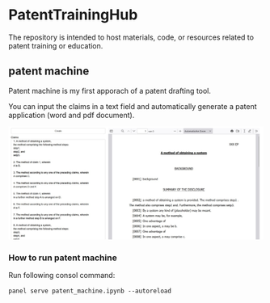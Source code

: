 # PatentTrainingHub
The repository is intended to host materials, code, or resources related to patent training or education.

## patent machine

Patent machine is my first apporach of a patent drafting tool.

You can input the claims in a text field and automatically generate a patent application (word and pdf document).


![screenshot](https://github.com/xi2pi/PatentTrainingHub/blob/main/figures/Screenshot%202023-09-28%20094254.jpg)


### How to run patent machine

Run following consol command:

```
panel serve patent_machine.ipynb --autoreload
```

